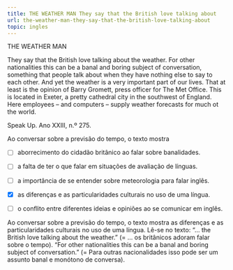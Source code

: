 ```yaml
---
title: THE WEATHER MAN They say that the British love talking about
url: the-weather-man-they-say-that-the-british-love-talking-about
topic: ingles
---
```



THE WEATHER MAN

They say that the British love talking about the weather. For other nationalities this can be a banal and boring subject of conversation, something that people talk about when they have nothing else to say to each other. And yet the weather is a very important part of our lives. That at least is the opinion of Barry Gromett, press officer for The Met Office. This is located in Exeter, a pretty cathedral city in the southwest of England. Here employees – and computers – supply weather forecasts for much ot the world.

Speak Up. Ano XXIII, n.º 275.

Ao conversar sobre a previsão do tempo, o texto mostra



- [ ] aborrecimento do cidadão britânico ao falar sobre banalidades.
- [ ] a falta de ter o que falar em situações de avaliação de línguas.
- [ ] a importância de se entender sobre meteorologia para falar inglês.
- [x] as diferenças e as particularidades culturais no uso de uma língua.
- [ ] o conflito entre diferentes ideias e opiniões ao se comunicar em inglês.


Ao conversar sobre a previsão do tempo, o texto mostra as diferenças e as particularidades culturais no uso de uma língua. Lê-se no texto: “… the British love talking about the weather.” (= … os britânicos adoram falar sobre o tempo). “For other nationalities this can be a banal and boring subject of conversation.” (= Para outras nacionalidades isso pode ser um assunto banal e monótono de conversa).
